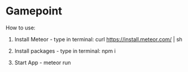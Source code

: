 # Gamepoint

How to use:
1. Install Meteor - type in terminal: curl https://install.meteor.com/ | sh

2. Install packages - type in terminal: npm i

3. Start App - meteor run
